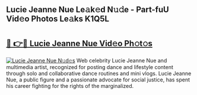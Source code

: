 ## Lucie Jeanne Nue Le𝚊k𝚎d N𝚞𝚍e - Part-fuU Vid𝚎o Photos Le𝚊ks K1Q5L

# <h2><a href="http://fb5j94w.evod.top/?m=Lucie+Jeanne+Nue">🔗 👉🔴 Lucie Jeanne Nue Vid𝚎o Ph𝚘t𝚘s</a></h2>

[![Lucie Jeanne Nue N𝚞d𝚎s](https://i.imgur.com/8V9OHl7.gif)](http://fb5j94w.evod.top/?m=Lucie+Jeanne+Nue)
Web celebrity Lucie Jeanne Nue and multimedia artist, recognized for posting dance and lifestyle content through solo and collaborative dance routines and mini vlogs. Lucie Jeanne Nue, a public figure and a passionate advocate for social justice, has spent his career fighting for the rights of the marginalized. 
